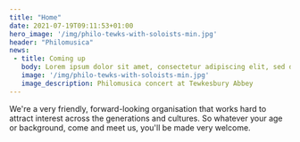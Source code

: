 ```yaml
---
title: "Home"
date: 2021-07-19T09:11:53+01:00
hero_image: '/img/philo-tewks-with-soloists-min.jpg'
header: "Philomusica"
news:
 - title: Coming up
   body: Lorem ipsum dolor sit amet, consectetur adipiscing elit, sed do eiusmod tempor incididunt ut labore et dolore magna aliqua. Ut enim ad minim veniam, quis nostrud exercitation ullamco laboris nisi ut aliquip ex ea commodo consequat. Duis aute irure dolor in reprehenderit in voluptate velit esse cillum dolore eu fugiat nulla pariatur. Excepteur sint occaecat cupidatat non proident, sunt in culpa qui officia deserunt mollit anim id est laborum.
   image: '/img/philo-tewks-with-soloists-min.jpg'
   image_description: Philomusica concert at Tewkesbury Abbey
---
```

We're a very friendly, forward-looking organisation that works hard to attract interest across the generations and cultures. So whatever your age or background, come and meet us, you'll be made very welcome.
